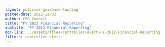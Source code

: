 ```yaml
---
layout: policies-guidance-landing 
posted-date: 2012-12-02
author: CFO Council
title: "FY 2012 Financial Reporting"
subtitle: "FY 2012 Financial Reporting"
doc-link: ../assets/files/Controller-Alert-FY-2012-Financial-Reporting.docx
filters: controller-alerts
---
```

